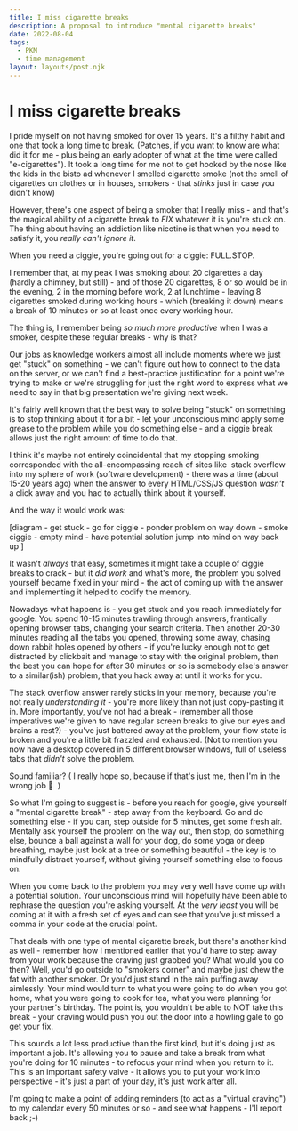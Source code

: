 ```yaml
---
title: I miss cigarette breaks
description: A proposal to introduce "mental cigarette breaks"
date: 2022-08-04
tags:
  - PKM
  - time management
layout: layouts/post.njk
---
```


# I miss cigarette breaks

I pride myself on not having smoked for over 15 years. It's a filthy habit and one that took a long time to break. (Patches, if you want to know are what did it for me - plus being an early adopter of what at the time were called "e-cigarettes"). It took a long time for me not to get hooked by the nose like the kids in the bisto ad whenever I smelled cigarette smoke (not the smell of cigarettes on clothes or in houses, smokers - that _stinks_ just in case you didn't know)

However, there's one aspect of being a smoker that I really miss - and that's the magical ability of a cigarette break to _FIX_ whatever it is you're stuck on. The thing about having an addiction like nicotine is that when you need to satisfy it, you _really can't ignore it_.

When you need a ciggie, you're going out for a ciggie: FULL.STOP.

I remember that, at my peak I was smoking about 20 cigarettes a day (hardly a chimney, but still) - and of those 20 cigarettes, 8 or so would be in the evening, 2 in the morning before work, 2 at lunchtime - leaving 8 cigarettes smoked during working hours - which (breaking it down) means a break of 10 minutes or so at least once every working hour.

The thing is, I remember being _so much more productive_ when I was a smoker, despite these regular breaks - why is that?

Our jobs as knowledge workers almost all include moments where we just get "stuck" on something - we can't figure out how to connect to the data on the server, or we can't find a best-practice justification for a point we're trying to make or we're struggling for just the right word to express what we need to say in that big presentation we're giving next week.

It's fairly well known that the best way to solve being "stuck" on something is to stop thinking about it for a bit - let your unconscious mind apply some grease to the problem while you do something else - and a ciggie break allows just the right amount of time to do that.

I think it's maybe not entirely coincidental that my stopping smoking corresponded with the all-encompassing reach of sites like  stack overflow into my sphere of work (software development) - there was a time (about 15-20 years ago) when the answer to every HTML/CSS/JS question _wasn't_ a click away and you had to actually think about it yourself.

And the way it would work was:

[diagram - get stuck - go for ciggie - ponder problem on way down - smoke ciggie - empty mind - have potential solution jump into mind on way back up ]

It wasn't _always_ that easy, sometimes it might take a couple of ciggie breaks to crack - but it _did work_ and what's more, the problem you solved yourself became fixed in your mind - the act of coming up with the answer and implementing it helped to codify the memory.

Nowadays what happens is - you get stuck and you reach immediately for google. You spend 10-15 minutes trawling through answers, frantically opening browser tabs, changing your search criteria. Then another 20-30 minutes reading all the tabs you opened, throwing some away, chasing down rabbit holes opened by others - if you're lucky enough not to get distracted by clickbait and manage to stay with the original problem, then the best you can hope for after 30 minutes or so is somebody else's answer to a similar(ish) problem, that you hack away at until it works for you.

The stack overflow answer rarely sticks in your memory, because you're not really _understanding it_ - you're more likely than not just copy-pasting it in. More importantly, you've not had a break - (remember all those imperatives we're given to have regular screen breaks to give our eyes and brains a rest?) - you've just battered away at the problem, your flow state is broken and you're a little bit frazzled and exhausted. (Not to mention you now have a desktop covered in 5 different browser windows, full of useless tabs that _didn't_ solve the problem.

Sound familiar? ( I really hope so, because if that's just me, then I'm in the wrong job 🤣  )

So what I'm going to suggest is - before you reach for google, give yourself a "mental cigarette break" - step away from the keyboard. Go and do something else - if you can, step outside for 5 minutes, get some fresh air. Mentally ask yourself the problem on the way out, then stop, do something else, bounce a ball against a wall for your dog, do some yoga or deep breathing, maybe just look at a tree or something beautiful - the key is to mindfully distract yourself, without giving yourself something else to focus on.

When you come back to the problem you may very well have come up with a potential solution. Your unconscious mind will hopefully have been able to rephrase the question you're asking yourself. At the _very least_ you will be coming at it with a fresh set of eyes and can see that you've just missed a comma in your code at the crucial point.

That deals with one type of mental cigarette break, but there's another kind as well - remember how I mentioned earlier that you'd have to step away from your work because the craving just grabbed you? What would you do then? Well, you'd go outside to "smokers corner" and maybe just chew the fat with another smoker. Or you'd just stand in the rain puffing away aimlessly. Your mind would turn to what you were going to do when you got home, what you were going to cook for tea, what you were planning for your partner's birthday. The point is, you wouldn't be able to NOT take this break - your craving would push you out the door into a howling gale to go get your fix.

This sounds a lot less productive than the first kind, but it's doing just as important a job. It's allowing you to pause and take a break from what you're doing for 10 minutes - to refocus your mind when you return to it. This is an important safety valve - it allows you to put your work into perspective - it's just a part of your day, it's just work after all.

I'm going to make a point of adding reminders (to act as a "virtual craving") to my calendar every 50 minutes or so - and see what happens - I'll report back ;-)
